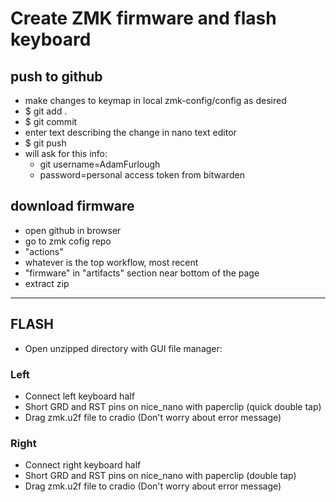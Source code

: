 # Create ZMK firmware and flash keyboard

## push to github
- make changes to keymap in local zmk-config/config as desired
- $ git add .
- $ git commit
- enter text describing the change in nano text editor
- $ git push
- will ask for this info:
    - git username=AdamFurlough
    - password=personal access token from bitwarden

## download firmware
- open github in browser
- go to zmk cofig repo
- "actions"
- whatever is the top workflow, most recent
- "firmware" in "artifacts" section near bottom of the page
- extract zip

_____________________________________________
## FLASH
- Open unzipped directory with GUI file manager:

### Left
- Connect left keyboard half
- Short GRD and RST pins on nice_nano with paperclip (quick double tap)
- Drag zmk.u2f file to cradio (Don't worry about error message)

### Right
- Connect right keyboard half
- Short GRD and RST pins on nice_nano with paperclip (double tap)
- Drag zmk.u2f file to cradio (Don't worry about error message)